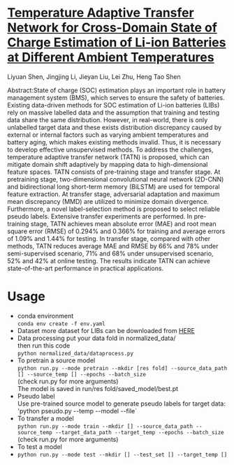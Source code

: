 # [Temperature Adaptive Transfer Network for Cross-Domain State of Charge Estimation of Li-ion Batteries at Different Ambient Temperatures](https://ieeexplore.ieee.org/document/9944189)
Liyuan Shen, Jingjing Li, Jieyan Liu, Lei Zhu, Heng Tao Shen  

Abstract:State of charge (SOC) estimation plays an important role in battery management system (BMS), which serves to ensure the safety of batteries. Existing data-driven methods for SOC estimation of Li-ion batteries (LIBs) rely on massive labelled data and the assumption that training and testing data share the same distribution. However, in real-world, there is only unlabelled target data and these exists distribution discrepancy caused by external or internal factors such as varying ambient temperatures and battery aging, which makes existing methods invalid. Thus, it is necessary to develop effective unsupervised methods. To address the challenges, temperature adaptive transfer network (TATN) is proposed, which can mitigate domain shift adaptively by mapping data to high-dimensional feature spaces. TATN consists of pre-training stage and transfer stage. At pretraining stage, two-dimensional convolutional neural network (2D-CNN) and bidirectional long short-term memory (BiLSTM) are used for temporal feature extraction. At transfer stage, adversarial adaptation and maximum mean discrepancy (MMD) are utilized to minimize domain divergence. Furthermore, a novel label-selection method is proposed to select reliable pseudo labels. Extensive transfer experiments are performed. In pre-training stage, TATN achieves mean absolute error (MAE) and root mean square error (RMSE) of 0.294% and 0.366% for training and average errors of 1.09% and 1.44% for testing. In transfer stage, compared with other methods, TATN reduces average MAE and RMSE by 66% and 78% under semi-supervised scenario, 71% and 68% under unsupervised scenario, 52% and 42% at online testing. The results indicate TATN can achieve state-of-the-art performance in practical applications.
# Usage
* conda environment   
`conda env create -f env.yaml`
* Dataset
more dataset for LIBs can be downloaded from [HERE](https://docs.google.com/spreadsheets/d/10w5yXdQtlQjTTS3BxPP233CiiBScIXecUp2OQuvJ_JI/edit#gid=0)
* Data processing
put your data fold in normalized_data/  
then run this code  
`python normalized_data/dataprocess.py`    
* To pretrain a source model  
`python run.py --mode pretrain --mkdir [res fold] --source_data_path [] --source_temp [] --epochs --batch_size`   
(check run.py for more arguments)  
The model is saved in run/res fold/saved_model/best.pt  
* Pseudo label    
Use pre-trained source model to generate pseudo labels for target data:    
'python pseudo.py --temp --model --file`   
* To transfer a model  
`python run.py --mode train --mkdir [] --source_data_path --source_temp --target_data_path --target_temp --epochs --batch_size`  
(check run.py for more arguments)   
* To test a model  
* `python run.py --mode test --mkdir [] --test_set [] --target_temp []`  
